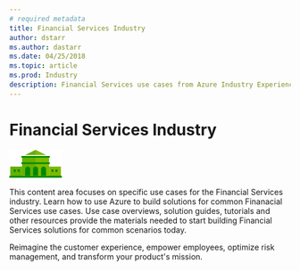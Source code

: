 ```yaml
---
# required metadata
title: Financial Services Industry
author: dstarr
ms.author: dastarr
ms.date: 04/25/2018
ms.topic: article
ms.prod: Industry
description: Financial Services use cases from Azure Industry Experiences
---
```

# Financial Services Industry

![Financial Services](./assets/index-assets/financial-services.png)

This content area focuses on specific use cases for the Financial Services industry. Learn how to use Azure to build solutions for common Finanacial Services use cases. Use case overviews, solution guides, tutorials and other resources provide the materials needed to start building Financial Services solutions for common scenarios today.

Reimagine the customer experience, empower employees, optimize risk management, and transform your product's mission.